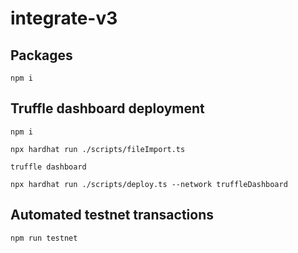 # integrate-v3

## Packages

```console
npm i
```

## Truffle dashboard deployment

```console
npm i
```

```console
npx hardhat run ./scripts/fileImport.ts
```

```console
truffle dashboard
```

```console
npx hardhat run ./scripts/deploy.ts --network truffleDashboard
```

## Automated testnet transactions

```
npm run testnet
```
